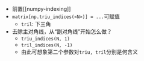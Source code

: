 - 前置[[numpy-indexing]]
- `matrix[np.triu_indices(<N>)] = ...`可赋值
  - `tril`: 下三角
- 去除主对角线，从“副对角线”开始怎么做？
    - `triu_indices(N, 1)`
    - `tril_indices(N, -1)`
    - 由此可想象第二个参数对`triu, tril`分别是何含义